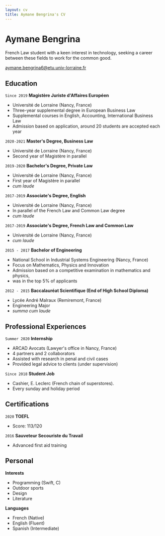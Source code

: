 ```yaml
---
layout: cv
title: Aymane Bengrina's CV
---
```

# Aymane Bengrina
French Law student with a keen interest in technology, seeking a career between these fields to work for the common good.

<div id="webaddress">
<a href="aymane.bengrina6@etu.univ-lorraine.fr">aymane.bengrina6@etu.univ-lorraine.fr</a>
</div>

## Education

`Since 2019`
__Magistère Juriste d'Affaires Européen__

- Université de Lorraine (Nancy, France)
- Three-year supplemental degree in European Business Law
- Supplemental courses in English, Accounting, International Business Law
- Admission based on application, around 20 students are accepted each year

`2020-2021`
__Master's Degree, Business Law__

- Université de Lorraine (Nancy, France)
- Second year of Magistère in parallel

`2019-2020`
__Bachelor's Degree, Private Law__

- Université de Lorraine (Nancy, France)
- First year of Magistère in parallel
- _cum laude_

`2017-2019`
__Associate's Degree, English__

- Université de Lorraine (Nancy, France)
- In parallel of the French Law and Common Law degree
- _cum laude_


`2017-2019`
__Associate's Degree, French Law and Common Law__

- Université de Lorraine (Nancy, France)
- _cum laude_

`2015 - 2017`
__Bachelor of Engineering__

- National School in Industrial Systems Engineering (Nancy, France)
- Focus on Mathematics, Physics and Innovation
- Admission based on a competitive examination in mathematics and physics,
- was in the top 5% of applicants

`2012 - 2015`
__Baccalauréat Scientifique (End of High School Diploma)__

- Lycée André Malraux (Remiremont, France)
- Engineering Major
- _summa cum laude_

## Professional Experiences

`Summer 2020`
__Internship__

- ARCAD Avocats (Lawyer's office in Nancy, France)
- 4 partners and 2 collaborators
- Assisted with research in penal and civil cases
- Provided legal advice to clients (under supervision)
  
`Since 2018`
__Student Job__

- Cashier, E. Leclerc (French chain of superstores).
- Every sunday and holiday period

## Certifications

`2020`
__TOEFL__
- Score: 113/120

`2016`
__Sauveteur Secouriste du Travail__
- Advanced first aid training

## Personal

__Interests__

- Programming (Swift, C)
- Outdoor sports
- Design
- Literature

__Languages__

- French (Native)
- English (Fluent)
- Spanish (Intermediate)

<!-- ### Footer

Last updated: Nov 2020 -->


